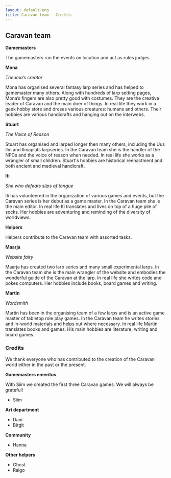 ```yaml
---
layout: default-eng
title: Caravan team - Credits
---
```

## Caravan team

**Gamemasters**

The gamemasters run the events on location and act as rules judges. 

**Mona**

_Theuma’s creator_

Mona has organised several fantasy larp series and has helped to gamemaster many others. Along with hundreds of larp setting pages, Mona’s fingers are also pretty good with costumes. They are the creative leader of Caravan and the main doer of things. In real life they work in a geek hobby store and dreses various creatures: humans and others. Their hobbies are various handicrafts and hanging out on the interwebs. 

**Stuart**

_The Voice of Reason_

Stuart has organised and larped longer then many others, including the Uus Ilm and Ilmaplats larpseries. In the Caravan team she is the handler of the NPCs and the voice of reason when needed. In real life she works as a wrangler of small children. Stuart's hobbies are historical reenactment and both ancient and medieval handicraft. 

**Iti**

_She who defeats slips of tongue_

Iti has volunteered in the organization of various games and events, but the Caravan series is her debut as a game master. In the Caravan team she is the main editor. In real life Iti translates and lives on top of a huge pile of socks. Her hobbies are adventuring and reminding of the diversity of worldviews.

**Helpers**

Helpers contribute to the Caravan team with assorted tasks. 

**Maarja**

_Website fairy_

Maarja has created two larp series and many small experimental larps. In the Caravan team she is the main wrangler of the website and embodies the wonderful guide of the Caravan at the larp. In real life she writes code and pokes computers. Her hobbies include books, board games and writing. 

**Martin**

_Wordsmith_

Martin has been in the organising team of a few larps and is an active game master of tabletop role play games. In the Caravan team he writes stories and in-world materials and helps out where necessary. In real life Martin translates books and games. His main hobbies are literature, writing and board games.

### Credits

We thank everyone who has contributed to the creation of the Caravan world either in the past or the present. 

**Gamemasters emeritus**

With Siim we created the first three Caravan games. We will always be grateful!

* Siim 

**Art department**
* Dani
* Birgit

**Community**
* Hanna

**Other helpers**
* Ghost
* Raigo
